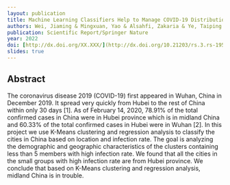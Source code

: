 ```yaml
---
layout: publication
title: Machine Learning Classifiers Help to Manage COVID-19 Distribution in China
authors: Wei, Jiaming & Mingxuan, Yao & Alsahfi, Zakaria & Ye, Taiping & Snir, Eli & Rahmani, Bahareh
publication: Scientific Report/Springer Nature
year: 2022
doi: [http://dx.doi.org/XX.XXX/](http://dx.doi.org/10.21203/rs.3.rs-1954642/v1)
slides: true
---
```


## Abstract

The coronavirus disease 2019 (COVID-19) first appeared in Wuhan, China in December 2019. It spread very quickly from Hubei to the rest of China within only 30 days [1]. As of February 14, 2020, 78.91% of the total confirmed cases in China were in Hubei province which is in midland China and 60.33% of the total confirmed cases in Hubei were in Wuhan [2]. In this project we use K-Means clustering and regression analysis to classify the cities in China based on location and infection rate. The goal is analyzing the demographic and geographic characteristics of the clusters containing less than 5 members with high infection rate. We found that all the cities in the small groups with high infection rate are from Hubei province. We conclude that based on K-Means clustering and regression analysis, midland China is in trouble.
